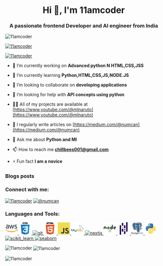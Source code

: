 <h1 align="center">Hi 👋, I'm 11amcoder</h1>
<h3 align="center">A passionate frontend Developer and AI engineer from India</h3>

<p align="left"> <img src="https://komarev.com/ghpvc/?username=11amcoder&label=Profile%20views&color=0e75b6&style=flat" alt="11amcoder" /> </p>

<p align="left"> <a href="https://github.com/ryo-ma/github-profile-trophy"><img src="https://github-profile-trophy.vercel.app/?username=11amcoder" alt="11amcoder" /></a> </p>

<p align="left"> <a href="https://twitter.com/11amcoder" target="blank"><img src="https://img.shields.io/twitter/follow/11amcoder?logo=twitter&style=for-the-badge" alt="11amcoder" /></a> </p>

- 🔭 I’m currently working on **Advanced python N HTML,CSS,JSS**

- 🌱 I’m currently learning **Python,HTML,CSS,JS,NODE.JS**

- 👯 I’m looking to collaborate on **developing applications**

- 🤝 I’m looking for help with **API concepts using python**

- 👨‍💻 All of my projects are available at [https://www.youtube.com/@mlnaruto](https://www.youtube.com/@mlnaruto)

- 📝 I regularly write articles on [https://medium.com/@numcan](https://medium.com/@numcan)

- 💬 Ask me about **Python and Ml**

- 📫 How to reach me **chillbees001@gmail.com**

- ⚡ Fun fact **I am a novice**

### Blogs posts
<!-- BLOG-POST-LIST:START -->
<!-- BLOG-POST-LIST:END -->

<h3 align="left">Connect with me:</h3>
<p align="left">
<a href="https://twitter.com/11amcoder" target="blank"><img align="center" src="https://raw.githubusercontent.com/rahuldkjain/github-profile-readme-generator/master/src/images/icons/Social/twitter.svg" alt="11amcoder" height="30" width="40" /></a>
<a href="https://medium.com/@numcan" target="blank"><img align="center" src="https://raw.githubusercontent.com/rahuldkjain/github-profile-readme-generator/master/src/images/icons/Social/medium.svg" alt="@numcan" height="30" width="40" /></a>
</p>

<h3 align="left">Languages and Tools:</h3>
<p align="left"> <a href="https://aws.amazon.com" target="_blank" rel="noreferrer"> <img src="https://raw.githubusercontent.com/devicons/devicon/master/icons/amazonwebservices/amazonwebservices-original-wordmark.svg" alt="aws" width="40" height="40"/> </a> <a href="https://www.w3schools.com/css/" target="_blank" rel="noreferrer"> <img src="https://raw.githubusercontent.com/devicons/devicon/master/icons/css3/css3-original-wordmark.svg" alt="css3" width="40" height="40"/> </a> <a href="https://git-scm.com/" target="_blank" rel="noreferrer"> <img src="https://www.vectorlogo.zone/logos/git-scm/git-scm-icon.svg" alt="git" width="40" height="40"/> </a> <a href="https://www.w3.org/html/" target="_blank" rel="noreferrer"> <img src="https://raw.githubusercontent.com/devicons/devicon/master/icons/html5/html5-original-wordmark.svg" alt="html5" width="40" height="40"/> </a> <a href="https://developer.mozilla.org/en-US/docs/Web/JavaScript" target="_blank" rel="noreferrer"> <img src="https://raw.githubusercontent.com/devicons/devicon/master/icons/javascript/javascript-original.svg" alt="javascript" width="40" height="40"/> </a> <a href="https://www.mysql.com/" target="_blank" rel="noreferrer"> <img src="https://raw.githubusercontent.com/devicons/devicon/master/icons/mysql/mysql-original-wordmark.svg" alt="mysql" width="40" height="40"/> </a> <a href="https://nextjs.org/" target="_blank" rel="noreferrer"> <img src="https://cdn.worldvectorlogo.com/logos/nextjs-2.svg" alt="nextjs" width="40" height="40"/> </a> <a href="https://nodejs.org" target="_blank" rel="noreferrer"> <img src="https://raw.githubusercontent.com/devicons/devicon/master/icons/nodejs/nodejs-original-wordmark.svg" alt="nodejs" width="40" height="40"/> </a> <a href="https://pandas.pydata.org/" target="_blank" rel="noreferrer"> <img src="https://raw.githubusercontent.com/devicons/devicon/2ae2a900d2f041da66e950e4d48052658d850630/icons/pandas/pandas-original.svg" alt="pandas" width="40" height="40"/> </a> <a href="https://www.postgresql.org" target="_blank" rel="noreferrer"> <img src="https://raw.githubusercontent.com/devicons/devicon/master/icons/postgresql/postgresql-original-wordmark.svg" alt="postgresql" width="40" height="40"/> </a> <a href="https://www.python.org" target="_blank" rel="noreferrer"> <img src="https://raw.githubusercontent.com/devicons/devicon/master/icons/python/python-original.svg" alt="python" width="40" height="40"/> </a> <a href="https://scikit-learn.org/" target="_blank" rel="noreferrer"> <img src="https://upload.wikimedia.org/wikipedia/commons/0/05/Scikit_learn_logo_small.svg" alt="scikit_learn" width="40" height="40"/> </a> <a href="https://seaborn.pydata.org/" target="_blank" rel="noreferrer"> <img src="https://seaborn.pydata.org/_images/logo-mark-lightbg.svg" alt="seaborn" width="40" height="40"/> </a> </p>

<p><img align="left" src="https://github-readme-stats.vercel.app/api/top-langs?username=11amcoder&show_icons=true&locale=en&layout=compact" alt="11amcoder" /></p>

<p>&nbsp;<img align="center" src="https://github-readme-stats.vercel.app/api?username=11amcoder&show_icons=true&locale=en" alt="11amcoder" /></p>

<p><img align="center" src="https://github-readme-streak-stats.herokuapp.com/?user=11amcoder&" alt="11amcoder" /></p>
